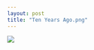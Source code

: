 ```yaml
---
layout: post
title: "Ten Years Ago.png"
---
```

<img id="img" src=" {{ site.baseurl}}/images/46-12-16-20-Ten-Years-Ago.png"/>